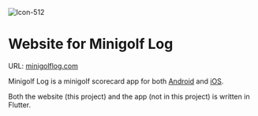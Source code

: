 
![Icon-512](https://user-images.githubusercontent.com/21953916/223640878-50ed1015-713b-4359-92ac-c20be8ac7c8e.png)
# Website for Minigolf Log
URL: [minigolflog.com](https://minigolflog.com)

Minigolf Log is a minigolf scorecard app for both [Android](https://play.google.com/store/apps/details?id=com.tmt.minigolf) and [iOS](https://apps.apple.com/no/app/minigolf-log/id1551099255).

Both the website (this project) and the app (not in this project) is written in Flutter.


